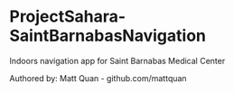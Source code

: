 # ProjectSahara-SaintBarnabasNavigation
Indoors navigation app for Saint Barnabas Medical Center

Authored by:
Matt Quan - github.com/mattquan



